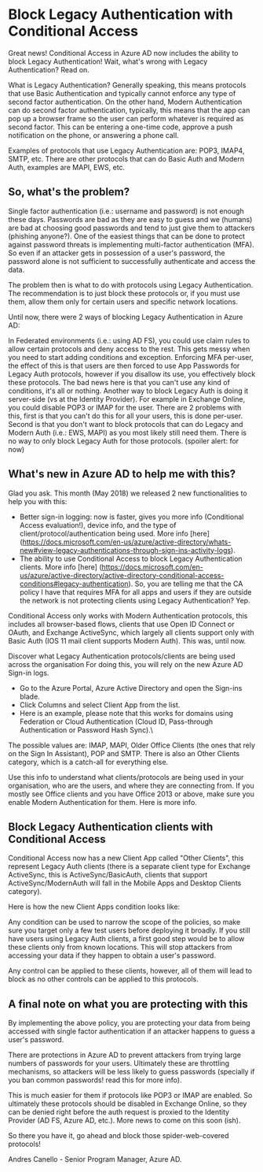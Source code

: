 # Block Legacy Authentication with Conditional Access

Great news! Conditional Access in Azure AD now includes the ability to block Legacy Authentication! Wait, what's wrong with Legacy Authentication? Read on.

What is Legacy Authentication? Generally speaking, this means protocols that use Basic Authentication and typically cannot enforce any type of second factor authentication. On the other hand, Modern Authentication can do second factor authentication, typically, this means that the app can pop up a browser frame so the user can perform whatever is required as second factor. This can be entering a one-time code, approve a push notification on the phone, or answering a phone call.

Examples of protocols that use Legacy Authentication are: POP3, IMAP4, SMTP, etc. There are other protocols that can do Basic Auth and Modern Auth, examples are MAPI, EWS, etc.

## So, what's the problem?
Single factor authentication (i.e.: username and password) is not enough these days. Passwords are bad as they are easy to guess and we (humans) are bad at choosing good passwords and tend to just give them to attackers (phishing anyone?). One of the easiest things that can be done to protect against password threats is implementing multi-factor authentication (MFA). So even if an attacker gets in possession of a user's password, the password alone is not sufficient to successfully authenticate and access the data.

The problem then is what to do with protocols using Legacy Authentication. The recommendation is to just block these protocols or, if you must use them, allow them only for certain users and specific network locations.

Until now, there were 2 ways of blocking Legacy Authentication in Azure AD:

In Federated environments (i.e.: using AD FS), you could use claim rules to allow certain protocols and deny access to the rest. This gets messy when you need to start adding conditions and exception.
Enforcing MFA per-user, the effect of this is that users are then forced to use App Passwords for Legacy Auth protocols, however if you disallow its use, you effectively block these protocols. The bad news here is that you can't use any kind of conditions, it's all or nothing.
Another way to block Legacy Auth is doing it server-side (vs at the Identity Provider). For example in Exchange Online, you could disable POP3 or IMAP for the user. There are 2 problems with this, first is that you can't do this for all your users, this is done per-user. Second is that you don't want to block protocols that can do Legacy and Modern Auth (i.e.: EWS, MAPI) as you most likely still need them. There is no way to only block Legacy Auth for those protocols. (spoiler alert: for now)

## What's new in Azure AD to help me with this?
Glad you ask. This month (May 2018) we released 2 new functionalities to help you with this:

- Better sign-in logging: now is faster, gives you more info (Conditional Access evaluation!), device info, and the type of client/protocol/authentication being used. More info [here] (https://docs.microsoft.com/en-us/azure/active-directory/whats-new#view-legacy-authentications-through-sign-ins-activity-logs).
- The ability to use Conditional Access to block Legacy Authentication clients. More info [here] (https://docs.microsoft.com/en-us/azure/active-directory/active-directory-conditional-access-conditions#legacy-authentication).
So, you are telling me that the CA policy I have that requires MFA for all apps and users if they are outside the network is not protecting clients using Legacy Authentication? Yep.

Conditional Access only works with Modern Authentication protocols, this includes all browser-based flows, clients that use Open ID Connect or OAuth, and Exchange ActiveSync, which largely all clients support only with Basic Auth (IOS 11 mail client supports Modern Auth). This was, until now.

Discover what Legacy Authentication protocols/clients are being used across the organisation
For doing this, you will rely on the new Azure AD Sign-in logs.

- Go to the Azure Portal, Azure Active Directory and open the Sign-ins blade.
- Click Columns and select Client App from the list.
- Here is an example, please note that this works for domains using Federation or Cloud Authentication (Cloud ID, Pass-through Authentication or Password Hash Sync).\


The possible values are: IMAP, MAPI, Older Office Clients (the ones that rely on the Sign In Assistant), POP and SMTP. There is also an Other Clients category, which is a catch-all for everything else.

Use this info to understand what clients/protocols are being used in your organisation, who are the users, and where they are connecting from. If you mostly see Office clients and you have Office 2013 or above, make sure you enable Modern Authentication for them. Here is more info.

## Block Legacy Authentication clients with Conditional Access
Conditional Access now has a new Client App called "Other Clients", this represent Legacy Auth clients (there is a separate client type for Exchange ActiveSync, this is ActiveSync/BasicAuth, clients that support ActiveSync/ModernAuth will fall in the Mobile Apps and Desktop Clients category).

Here is how the new Client Apps condition looks like:


Any condition can be used to narrow the scope of the policies, so make sure you target only a few test users before deploying it broadly. If you still have users using Legacy Auth clients, a first good step would be to allow these clients only from known locations. This will stop attackers from accessing your data if they happen to obtain a user's password.

Any control can be applied to these clients, however, all of them will lead to block as no other controls can be applied to this protocols.

## A final note on what you are protecting with this
By implementing the above policy, you are protecting your data from being accessed with single factor authentication if an attacker happens to guess a user's password.

There are protections in Azure AD to prevent attackers from trying large numbers of passwords for your users. Ultimately these are throttling mechanisms, so attackers will be less likely to guess passwords (specially if you ban common passwords! read this for more info).

This is much easier for them if protocols like POP3 or IMAP are enabled. So ultimately these protocols should be disabled in Exchange Online, so they can be denied right before the auth request is proxied to the Identity Provider (AD FS, Azure AD, etc.). More news to come on this soon (ish).

So there you have it, go ahead and block those spider-web-covered protocols!

Andres Canello - Senior Program Manager, Azure AD.
